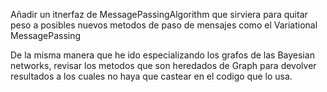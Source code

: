 Añadir un itnerfaz de MessagePassingAlgorithm que sirviera para quitar peso a posibles nuevos metodos 
de paso de mensajes como el Variational MessagePassing

De la misma manera que he ido especializando los grafos de las Bayesian networks, revisar los metodos
que son heredados de Graph para devolver resultados a los cuales no haya que castear en el codigo que 
lo usa.